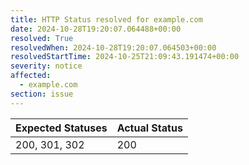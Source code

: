 ```yaml
---
title: HTTP Status resolved for example.com
date: 2024-10-28T19:20:07.064488+00:00
resolved: True
resolvedWhen: 2024-10-28T19:20:07.064503+00:00
resolvedStartTime: 2024-10-25T21:09:43.191474+00:00
severity: notice
affected:
  - example.com
section: issue
---
```


| Expected Statuses | Actual Status  |
|-------------------|----------------|
| 200, 301, 302 | 200 |
